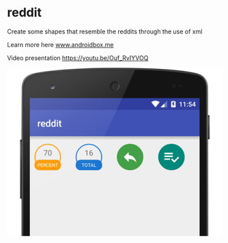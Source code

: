 # reddit
Create some shapes that resemble the reddits through the use of xml

Learn more here www.androidbox.me

Video presentation https://youtu.be/Ouf_RvIYVOQ

![alt text](https://github.com/steve1rm/reddit/blob/master/reddit_featureimage.jpg "Fancy Reddit icons")

